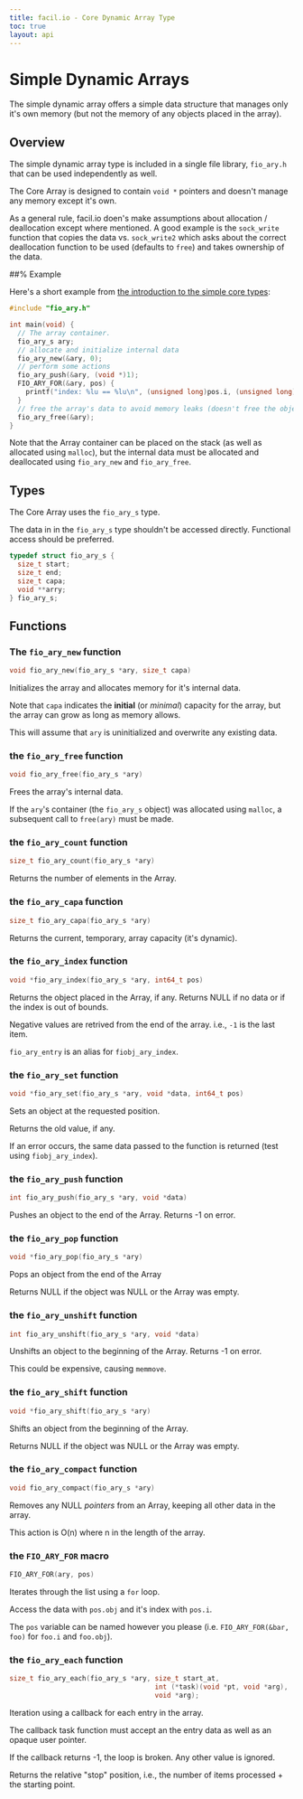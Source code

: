 ```yaml
---
title: facil.io - Core Dynamic Array Type
toc: true
layout: api
---
```

# Simple Dynamic Arrays

The simple dynamic array offers a simple data structure that manages only it's own memory (but not the memory of any objects placed in the array).

## Overview

The simple dynamic array type is included in a single file library, `fio_ary.h` that can be used independently as well.

The Core Array is designed to contain `void *` pointers and doesn't manage any memory except it's own.

As a general rule, facil.io doen's make assumptions about allocation / deallocation except where mentioned. A good example is the `sock_write` function that copies the data vs. `sock_write2` which asks about the correct deallocation function to be used (defaults to `free`) and takes ownership of the data.

##% Example

Here's a short example from [the introduction to the simple core types](types.md):

```c
#include "fio_ary.h"

int main(void) {
  // The array container.
  fio_ary_s ary;
  // allocate and initialize internal data
  fio_ary_new(&ary, 0);
  // perform some actions
  fio_ary_push(&ary, (void *)1);
  FIO_ARY_FOR(&ary, pos) {
    printf("index: %lu == %lu\n", (unsigned long)pos.i, (unsigned long)pos.obj);
  }
  // free the array's data to avoid memory leaks (doesn't free the objects)
  fio_ary_free(&ary);
}
```

Note that the Array container can be placed on the stack (as well as allocated using `malloc`), but the internal data must be allocated and deallocated using `fio_ary_new` and `fio_ary_free`.

## Types

The Core Array uses the `fio_ary_s` type.

The data in in the `fio_ary_s` type shouldn't be accessed directly. Functional access should be preferred.

```c
typedef struct fio_ary_s {
  size_t start;
  size_t end;
  size_t capa;
  void **arry;
} fio_ary_s;
```

## Functions

### The `fio_ary_new` function

```c
void fio_ary_new(fio_ary_s *ary, size_t capa)
```

Initializes the array and allocates memory for it's internal data.

Note that `capa` indicates the **initial** (or *minimal*) capacity for the array, but the array can grow as long as memory allows.

This will assume that `ary` is uninitialized and overwrite any existing data.

### the `fio_ary_free` function

```c
void fio_ary_free(fio_ary_s *ary)
```

Frees the array's internal data.

If the `ary`'s container (the `fio_ary_s` object) was allocated using `malloc`, a subsequent call to `free(ary)` must be made.

### the `fio_ary_count` function

```c
size_t fio_ary_count(fio_ary_s *ary)
```

Returns the number of elements in the Array.

### the `fio_ary_capa` function

```c
size_t fio_ary_capa(fio_ary_s *ary)
```

Returns the current, temporary, array capacity (it's dynamic).

### the `fio_ary_index` function

```c
void *fio_ary_index(fio_ary_s *ary, int64_t pos)
```

Returns the object placed in the Array, if any. Returns NULL if no data or if
the index is out of bounds.

Negative values are retrived from the end of the array. i.e., `-1`
is the last item.

`fio_ary_entry` is an alias for `fiobj_ary_index`.

### the `fio_ary_set` function

```c
void *fio_ary_set(fio_ary_s *ary, void *data, int64_t pos)
```

Sets an object at the requested position.

Returns the old value, if any.

If an error occurs, the same data passed to the function is returned (test using `fiobj_ary_index`).

### the `fio_ary_push` function

```c
int fio_ary_push(fio_ary_s *ary, void *data)
```

Pushes an object to the end of the Array. Returns -1 on error.

### the `fio_ary_pop` function

```c
void *fio_ary_pop(fio_ary_s *ary)
```

Pops an object from the end of the Array

Returns NULL if the object was NULL or the Array was empty.

### the `fio_ary_unshift` function

```c
int fio_ary_unshift(fio_ary_s *ary, void *data)
```

Unshifts an object to the beginning of the Array. Returns -1 on error.

This could be expensive, causing `memmove`.

### the `fio_ary_shift` function

```c
void *fio_ary_shift(fio_ary_s *ary)
```

Shifts an object from the beginning of the Array.

Returns NULL if the object was NULL or the Array was empty.


### the `fio_ary_compact` function

```c
void fio_ary_compact(fio_ary_s *ary)
```

Removes any NULL *pointers* from an Array, keeping all other data in the
array.

This action is O(n) where n in the length of the array.

### the `FIO_ARY_FOR` macro

```c
FIO_ARY_FOR(ary, pos)
```

Iterates through the list using a `for` loop.

Access the data with `pos.obj` and it's index with `pos.i`.

The `pos` variable can be named however you please (i.e. `FIO_ARY_FOR(&bar, foo)` for `foo.i` and `foo.obj`).

### the `fio_ary_each` function

```c
size_t fio_ary_each(fio_ary_s *ary, size_t start_at,
                                    int (*task)(void *pt, void *arg),
                                    void *arg);
```

Iteration using a callback for each entry in the array.

The callback task function must accept an the entry data as well as an opaque
user pointer.

If the callback returns -1, the loop is broken. Any other value is ignored.

Returns the relative "stop" position, i.e., the number of items processed +
the starting point.
